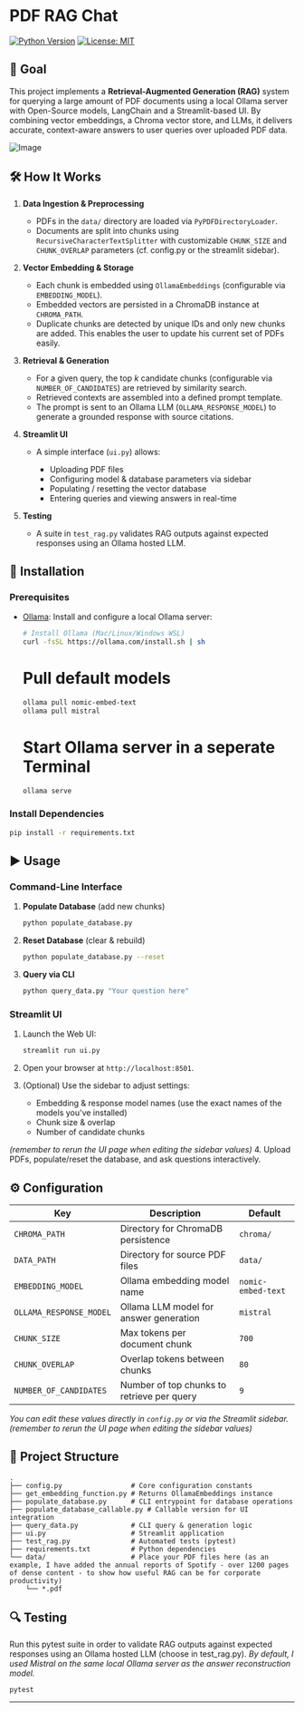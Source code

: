 # PDF RAG Chat

[![Python Version](https://img.shields.io/badge/python-3.8%2B-blue.svg)](https://www.python.org/) [![License: MIT](https://img.shields.io/badge/license-MIT-green.svg)](./LICENSE)

## 📌 Goal

This project implements a **Retrieval-Augmented Generation (RAG)** system for querying a large amount of PDF documents using a local Ollama server with Open-Source models, LangChain and a Streamlit-based UI. By combining vector embeddings, a Chroma vector store, and LLMs, it delivers accurate, context-aware answers to user queries over uploaded PDF data.

![Image](https://github.com/user-attachments/assets/beb5afaa-8f26-49a6-8e6c-4087252f4226)

## 🛠️ How It Works

1. **Data Ingestion & Preprocessing**

   * PDFs in the `data/` directory are loaded via `PyPDFDirectoryLoader`.
   * Documents are split into chunks using `RecursiveCharacterTextSplitter` with customizable `CHUNK_SIZE` and `CHUNK_OVERLAP` parameters (cf. config.py or the streamlit sidebar).

2. **Vector Embedding & Storage**

   * Each chunk is embedded using `OllamaEmbeddings` (configurable via `EMBEDDING_MODEL`).
   * Embedded vectors are persisted in a ChromaDB instance at `CHROMA_PATH`.
   * Duplicate chunks are detected by unique IDs and only new chunks are added. This enables the user to update his current set of PDFs easily.

3. **Retrieval & Generation**

   * For a given query, the top *k* candidate chunks (configurable via `NUMBER_OF_CANDIDATES`) are retrieved by similarity search.
   * Retrieved contexts are assembled into a defined prompt template.
   * The prompt is sent to an Ollama LLM (`OLLAMA_RESPONSE_MODEL`) to generate a grounded response with source citations.

4. **Streamlit UI**

   * A simple interface (`ui.py`) allows:

     * Uploading PDF files
     * Configuring model & database parameters via sidebar
     * Populating / resetting the vector database
     * Entering queries and viewing answers in real-time

5. **Testing**

   * A suite in `test_rag.py` validates RAG outputs against expected responses using an Ollama hosted LLM.

## 🚀 Installation

### Prerequisites

* [Ollama](https://ollama.com/): Install and configure a local Ollama server:

  ```bash
  # Install Ollama (Mac/Linux/Windows WSL)
  curl -fsSL https://ollama.com/install.sh | sh
    ```
  # Pull default models
  ```bash
  ollama pull nomic-embed-text
  ollama pull mistral
  ```
  # Start Ollama server in a seperate Terminal
  ```bash
  ollama serve
  ```


### Install Dependencies

```bash
pip install -r requirements.txt
```

## ▶️ Usage

### Command-Line Interface

1. **Populate Database** (add new chunks)

   ```bash
   python populate_database.py
   ```

2. **Reset Database** (clear & rebuild)

   ```bash
   python populate_database.py --reset
   ```

3. **Query via CLI**

   ```bash
   python query_data.py "Your question here"
   ```

### Streamlit UI

1. Launch the Web UI:

   ```bash
   streamlit run ui.py
   ```
2. Open your browser at `http://localhost:8501`.
3. (Optional) Use the sidebar to adjust settings:

   * Embedding & response model names (use the exact names of the models you've installed)
   * Chunk size & overlap
   * Number of candidate chunks

*(remember to rerun the UI page when editing the sidebar values)*
4. Upload PDFs, populate/reset the database, and ask questions interactively.

## ⚙️ Configuration

| Key                     | Description                                | Default            |
| ----------------------- | ------------------------------------------ | ------------------ |
| `CHROMA_PATH`           | Directory for ChromaDB persistence         | `chroma/`          |
| `DATA_PATH`             | Directory for source PDF files             | `data/`            |
| `EMBEDDING_MODEL`       | Ollama embedding model name                | `nomic-embed-text` |
| `OLLAMA_RESPONSE_MODEL` | Ollama LLM model for answer generation     | `mistral`          |
| `CHUNK_SIZE`            | Max tokens per document chunk              | `700`              |
| `CHUNK_OVERLAP`         | Overlap tokens between chunks              | `80`               |
| `NUMBER_OF_CANDIDATES`  | Number of top chunks to retrieve per query | `9`                |

*You can edit these values directly in `config.py` or via the Streamlit sidebar. (remember to rerun the UI page when editing the sidebar values)*

## 📂 Project Structure

```text
.
├── config.py                 # Core configuration constants
├── get_embedding_function.py # Returns OllamaEmbeddings instance
├── populate_database.py      # CLI entrypoint for database operations
├── populate_database_callable.py # Callable version for UI integration
├── query_data.py             # CLI query & generation logic
├── ui.py                     # Streamlit application
├── test_rag.py               # Automated tests (pytest)
├── requirements.txt          # Python dependencies
└── data/                     # Place your PDF files here (as an example, I have added the annual reports of Spotify - over 1200 pages of dense content - to show how useful RAG can be for corporate productivity)
    └── *.pdf
```

## 🔍 Testing

Run this pytest suite in order to validate RAG outputs against expected responses using an Ollama hosted LLM (choose in test_rag.py). 
*By default, I used Mistral on the same local Ollama server as the answer reconstruction model.*

```bash
pytest
```

---
